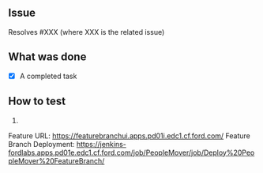 ## Issue
Resolves #XXX (where XXX is the related issue)

## What was done
- [x] A completed task

## How to test
1.

Feature URL: https://featurebranchui.apps.pd01i.edc1.cf.ford.com/
Feature Branch Deployment: https://jenkins-fordlabs.apps.pd01e.edc1.cf.ford.com/job/PeopleMover/job/Deploy%20PeopleMover%20FeatureBranch/
